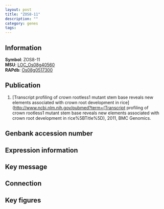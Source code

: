 ```yaml
---
layout: post
title: "ZOS8-11"
description: ""
category: genes
tags: 
---
```


## Information
__Symbol__: ZOS8-11  
__MSU__: [LOC_Os08g40560](http://rice.plantbiology.msu.edu/cgi-bin/ORF_infopage.cgi?orf=LOC_Os08g40560)  
__RAPdb__: [Os08g0517300](http://rapdb.dna.affrc.go.jp/viewer/gbrowse_details/irgsp1?name=Os08g0517300)  

## Publication
1. [Transcript profiling of crown rootless1 mutant stem base reveals new elements associated with crown root development in rice](http://www.ncbi.nlm.nih.gov/pubmed?term=(Transcript profiling of crown rootless1 mutant stem base reveals new elements associated with crown root development in rice%5BTitle%5D), 2011, BMC Genomics.

## Genbank accession number

## Expression information

## Key message

## Connection

## Key figures


